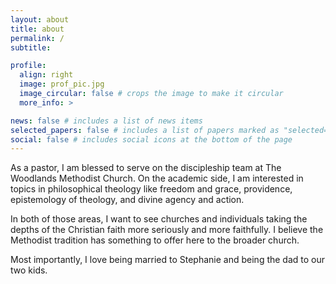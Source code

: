 ```yaml
---
layout: about
title: about
permalink: /
subtitle:

profile:
  align: right
  image: prof_pic.jpg
  image_circular: false # crops the image to make it circular
  more_info: >

news: false # includes a list of news items
selected_papers: false # includes a list of papers marked as "selected={true}"
social: false # includes social icons at the bottom of the page
---
```


As a pastor, I am blessed to serve on the discipleship team at The Woodlands Methodist Church. On the academic side, I am interested in topics in philosophical theology like freedom and grace, providence, epistemology of theology, and divine agency and action.

In both of those areas, I want to see churches and individuals taking the depths of the Christian faith more seriously and more faithfully. I believe the Methodist tradition has something to offer here to the broader church.

Most importantly, I love being married to Stephanie and being the dad to our two kids.
